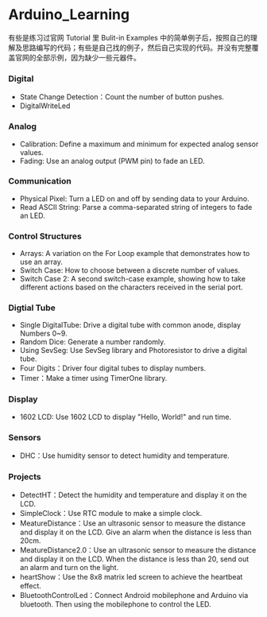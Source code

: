 # Arduino_Learning
有些是练习过官网 Tutorial 里 Bulit-in Examples 中的简单例子后，按照自己的理解及思路编写的代码；有些是自己找的例子，然后自己实现的代码。并没有完整覆盖官网的全部示例，因为缺少一些元器件。


### Digital

+ State Change Detection：Count the number of button pushes.
+ DigitalWriteLed


### Analog

+ Calibration: Define a maximum and minimum for expected analog sensor values.
+ Fading: Use an analog output (PWM pin) to fade an LED.


### Communication

+ Physical Pixel: Turn a LED on and off by sending data to your Arduino.
+ Read ASCII String: Parse a comma-separated string of integers to fade an LED.

### Control Structures
+ Arrays: A variation on the For Loop example that demonstrates how to use an array.
+ Switch Case: How to choose between a discrete number of values.
+ Switch Case 2: A second switch-case example, showing how to take different actions based on the characters received in the serial port.


### Digtial Tube
+ Single DigitalTube: Drive a digital tube with common anode, display Numbers 0~9.
+ Random Dice: Generate a number randomly.
+ Using SevSeg: Use SevSeg library and Photoresistor to drive a digital tube.
+ Four Digits：Driver four digital tubes to display numbers.
+ Timer：Make a timer using TimerOne library.

### Display
+ 1602 LCD:  Use 1602 LCD to display "Hello, World!" and run time.

### Sensors
+ DHC：Use humidity sensor to detect humidity and temperature.

### Projects
+ DetectHT：Detect the humidity and temperature and display it on the LCD.
+ SimpleClock：Use RTC module to make a simple clock.
+ MeatureDistance：Use an ultrasonic sensor to measure the distance and display it on the LCD. Give an alarm when the distance is less than 20cm.
+ MeatureDistance2.0：Use an ultrasonic sensor to measure the distance and display it on the LCD. When the distance is less than 20, send out an alarm and turn on the light.
+ heartShow：Use the 8x8 matrix led screen to achieve the heartbeat effect.
+ BluetoothControlLed：Connect Android mobilephone and Arduino via bluetooth. Then using the mobilephone to control the LED.
